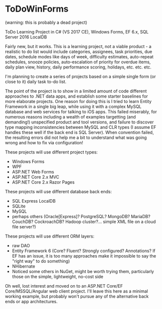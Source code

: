 # ToDoWinForms
(warning: this is probably a dead project)

ToDo Learning Project in C# (VS 2017 CE), Windows Forms, EF 6.x, SQL Server 2016 LocalDB

Fairly new, but it works.  This is a learning project, not a viable product - a realistic to do list would include categories, assignees, task priorities, due dates, schedule modes like days of week, difficulty estimates, auto-repeat schedules, snooze policies, auto-escalation of priority for overdue items, daily plan view, history, daily performance scoring, holidays, etc. etc. etc.

I'm planning to create a series of projects based on a simple single form (or close to it) daily task to-do list.

The point of the project is to show in a limited amount of code different approaches to .NET data apps, and establish some starter baselines for more elaborate projects.  One reason for doing this is I tried to learn Entity Framework in a single big leap, while using it with a complex MySQL database and web services for talking to iOS apps.  This failed miserably, for numerous reasons including a wealth of examples targetting (and demanding!) unspecified product and tool versions, and failure to discover type mapping inconsistencies between MySQL and CLR types (I assume EF handles these well if the back end is SQL Server).  When convention failed, the resulting errors did not help me a bit to understand what was going wrong and how to fix via configuration!

These projects will use different project types:
- Windows Forms
- WPF
- ASP.NET Web Forms
- ASP.NET Core 2.x MVC
- ASP.NET Core 2.x Razor Pages

These projects will use different database back ends:
- SQL Express LocalDB
- SQLite
- MySQL
- perhaps others (Oracle[Express]? PostgreSQL? MongoDB? MariaDB? CouchDB? CockroachDB? Hadoop cluster?<g>... simple XML file on a cloud file server?)

These projects will use different ORM layers:
- raw DAO
- Entity Framework 6 (Core? Fluent? Strongly configured? Annotations?  If EF has an issue, it is too many approaches make it impossible to say the "right way" to do something)
- NHibernate
- Noticed some others in NuGet, might be worth trying them, particularly those on the simple, lightweight, no-cost side


Oh well, lost interest and moved on to an ASP.NET Core/EF Core/MSSQL/Angular web client project.  I'll leave this here as a minimal working example, but probably won't pursue any of the alternative back ends or app architectures.
